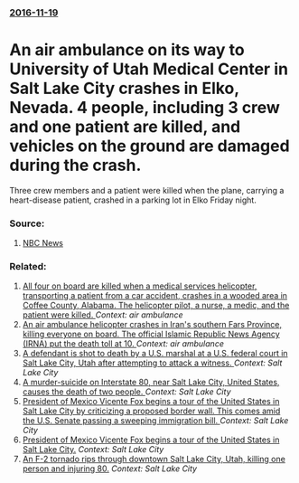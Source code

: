 ### [2016-11-19](/news/2016/11/19/index.md)

#  An air ambulance on its way to University of Utah Medical Center in Salt Lake City crashes in Elko, Nevada. 4 people, including 3 crew and one patient are killed, and vehicles on the ground are damaged during the crash. 

Three crew members and a patient were killed when the plane, carrying a heart-disease patient, crashed in a parking lot in Elko Friday night.


### Source:

1. [NBC News](http://www.nbcnews.com/news/us-news/4-killed-crash-air-ambulance-flight-northern-nevada-n686301)

### Related:

1. [All four on board are killed when a medical services helicopter, transporting a patient from a car accident, crashes in a wooded area in Coffee County, Alabama. The helicopter pilot, a nurse, a medic, and the patient were killed. ](/news/2016/03/26/all-four-on-board-are-killed-when-a-medical-services-helicopter-transporting-a-patient-from-a-car-accident-crashes-in-a-wooded-area-in-cof.md) _Context: air ambulance_
2. [An air ambulance helicopter crashes in Iran's southern Fars Province, killing everyone on board. The official Islamic Republic News Agency (IRNA) put the death toll at 10. ](/news/2016/03/25/an-air-ambulance-helicopter-crashes-in-iran-s-southern-fars-province-killing-everyone-on-board-the-official-islamic-republic-news-agency.md) _Context: air ambulance_
3. [A defendant is shot to death by a U.S. marshal at a U.S. federal court in Salt Lake City, Utah after attempting to attack a witness. ](/news/2014/04/21/a-defendant-is-shot-to-death-by-a-u-s-marshal-at-a-u-s-federal-court-in-salt-lake-city-utah-after-attempting-to-attack-a-witness.md) _Context: Salt Lake City_
4. [A murder-suicide on Interstate 80, near Salt Lake City, United States, causes the death of two people. ](/news/2013/02/8/a-murder-suicide-on-interstate-80-near-salt-lake-city-united-states-causes-the-death-of-two-people.md) _Context: Salt Lake City_
5. [ President of Mexico Vicente Fox begins a tour of the United States in Salt Lake City by criticizing a proposed border wall. This comes amid the U.S. Senate passing a sweeping immigration bill. ](/news/2006/05/24/president-of-mexico-vicente-fox-begins-a-tour-of-the-united-states-in-salt-lake-city-by-criticizing-a-proposed-border-wall-this-comes-amid.md) _Context: Salt Lake City_
6. [ President of Mexico Vicente Fox begins a tour of the United States in Salt Lake City.](/news/2006/05/23/president-of-mexico-vicente-fox-begins-a-tour-of-the-united-states-in-salt-lake-city.md) _Context: Salt Lake City_
7. [ An F-2 tornado rips through downtown Salt Lake City, Utah, killing one person and injuring 80.](/news/1999/08/11/an-f-2-tornado-rips-through-downtown-salt-lake-city-utah-killing-one-person-and-injuring-80.md) _Context: Salt Lake City_
